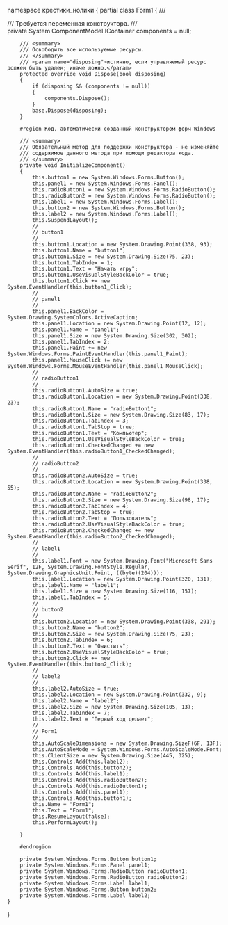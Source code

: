 ﻿namespace крестики_нолики
{
    partial class Form1
    {
        /// <summary>
        /// Требуется переменная конструктора.
        /// </summary>
        private System.ComponentModel.IContainer components = null;

        /// <summary>
        /// Освободить все используемые ресурсы.
        /// </summary>
        /// <param name="disposing">истинно, если управляемый ресурс должен быть удален; иначе ложно.</param>
        protected override void Dispose(bool disposing)
        {
            if (disposing && (components != null))
            {
                components.Dispose();
            }
            base.Dispose(disposing);
        }

        #region Код, автоматически созданный конструктором форм Windows

        /// <summary>
        /// Обязательный метод для поддержки конструктора - не изменяйте
        /// содержимое данного метода при помощи редактора кода.
        /// </summary>
        private void InitializeComponent()
        {
            this.button1 = new System.Windows.Forms.Button();
            this.panel1 = new System.Windows.Forms.Panel();
            this.radioButton1 = new System.Windows.Forms.RadioButton();
            this.radioButton2 = new System.Windows.Forms.RadioButton();
            this.label1 = new System.Windows.Forms.Label();
            this.button2 = new System.Windows.Forms.Button();
            this.label2 = new System.Windows.Forms.Label();
            this.SuspendLayout();
            // 
            // button1
            // 
            this.button1.Location = new System.Drawing.Point(338, 93);
            this.button1.Name = "button1";
            this.button1.Size = new System.Drawing.Size(75, 23);
            this.button1.TabIndex = 1;
            this.button1.Text = "Начать игру";
            this.button1.UseVisualStyleBackColor = true;
            this.button1.Click += new System.EventHandler(this.button1_Click);
            // 
            // panel1
            // 
            this.panel1.BackColor = System.Drawing.SystemColors.ActiveCaption;
            this.panel1.Location = new System.Drawing.Point(12, 12);
            this.panel1.Name = "panel1";
            this.panel1.Size = new System.Drawing.Size(302, 302);
            this.panel1.TabIndex = 2;
            this.panel1.Paint += new System.Windows.Forms.PaintEventHandler(this.panel1_Paint);
            this.panel1.MouseClick += new System.Windows.Forms.MouseEventHandler(this.panel1_MouseClick);
            // 
            // radioButton1
            // 
            this.radioButton1.AutoSize = true;
            this.radioButton1.Location = new System.Drawing.Point(338, 23);
            this.radioButton1.Name = "radioButton1";
            this.radioButton1.Size = new System.Drawing.Size(83, 17);
            this.radioButton1.TabIndex = 3;
            this.radioButton1.TabStop = true;
            this.radioButton1.Text = "Компьютер";
            this.radioButton1.UseVisualStyleBackColor = true;
            this.radioButton1.CheckedChanged += new System.EventHandler(this.radioButton1_CheckedChanged);
            // 
            // radioButton2
            // 
            this.radioButton2.AutoSize = true;
            this.radioButton2.Location = new System.Drawing.Point(338, 55);
            this.radioButton2.Name = "radioButton2";
            this.radioButton2.Size = new System.Drawing.Size(98, 17);
            this.radioButton2.TabIndex = 4;
            this.radioButton2.TabStop = true;
            this.radioButton2.Text = "Пользователь";
            this.radioButton2.UseVisualStyleBackColor = true;
            this.radioButton2.CheckedChanged += new System.EventHandler(this.radioButton2_CheckedChanged);
            // 
            // label1
            // 
            this.label1.Font = new System.Drawing.Font("Microsoft Sans Serif", 12F, System.Drawing.FontStyle.Regular, System.Drawing.GraphicsUnit.Point, ((byte)(204)));
            this.label1.Location = new System.Drawing.Point(320, 131);
            this.label1.Name = "label1";
            this.label1.Size = new System.Drawing.Size(116, 157);
            this.label1.TabIndex = 5;
            // 
            // button2
            // 
            this.button2.Location = new System.Drawing.Point(338, 291);
            this.button2.Name = "button2";
            this.button2.Size = new System.Drawing.Size(75, 23);
            this.button2.TabIndex = 6;
            this.button2.Text = "Очистить";
            this.button2.UseVisualStyleBackColor = true;
            this.button2.Click += new System.EventHandler(this.button2_Click);
            // 
            // label2
            // 
            this.label2.AutoSize = true;
            this.label2.Location = new System.Drawing.Point(332, 9);
            this.label2.Name = "label2";
            this.label2.Size = new System.Drawing.Size(105, 13);
            this.label2.TabIndex = 7;
            this.label2.Text = "Первый ход делает";
            // 
            // Form1
            // 
            this.AutoScaleDimensions = new System.Drawing.SizeF(6F, 13F);
            this.AutoScaleMode = System.Windows.Forms.AutoScaleMode.Font;
            this.ClientSize = new System.Drawing.Size(445, 325);
            this.Controls.Add(this.label2);
            this.Controls.Add(this.button2);
            this.Controls.Add(this.label1);
            this.Controls.Add(this.radioButton2);
            this.Controls.Add(this.radioButton1);
            this.Controls.Add(this.panel1);
            this.Controls.Add(this.button1);
            this.Name = "Form1";
            this.Text = "Form1";
            this.ResumeLayout(false);
            this.PerformLayout();

        }

        #endregion

        private System.Windows.Forms.Button button1;
        private System.Windows.Forms.Panel panel1;
        private System.Windows.Forms.RadioButton radioButton1;
        private System.Windows.Forms.RadioButton radioButton2;
        private System.Windows.Forms.Label label1;
        private System.Windows.Forms.Button button2;
        private System.Windows.Forms.Label label2;
    }
}

